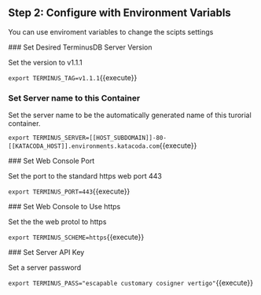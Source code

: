 ## Step 2: Configure with Environment Variabls

You can use enviroment variables to change the scipts settings

### Set Desired TerminusDB Server Version

Set the version to v1.1.1

`export TERMINUS_TAG=v1.1.1`{{execute}}

### Set Server name to this Container

Set the server name to be the automatically generated name of this turorial
container.

`export TERMINUS_SERVER=[[HOST_SUBDOMAIN]]-80-[[KATACODA_HOST]].environments.katacoda.com`{{execute}}

### Set Web Console Port

Set the port to the standard https web port 443

`export TERMINUS_PORT=443`{{execute}}

### Set Web Console to Use https

Set the the web protol to https

`export TERMINUS_SCHEME=https`{{execute}}

### Set Server API Key

Set a server password

`export TERMINUS_PASS="escapable customary cosigner vertigo"`{{execute}}


